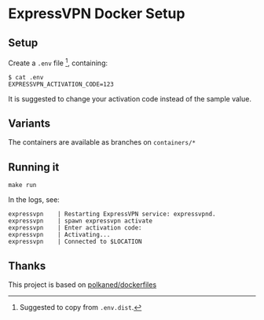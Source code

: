 # ExpressVPN Docker Setup

## Setup

Create a `.env` file [^0], containing:

[^0]: Suggested to copy from `.env.dist`.

```
$ cat .env
EXPRESSVPN_ACTIVATION_CODE=123
```

It is suggested to change your activation code instead of the sample value.

## Variants

The containers are available as branches on `containers/*`

## Running it

```
make run
```

In the logs, see:

```
expressvpn    | Restarting ExpressVPN service: expressvpnd.
expressvpn    | spawn expressvpn activate
expressvpn    | Enter activation code:
expressvpn    | Activating...
expressvpn    | Connected to $LOCATION
```

## Thanks

This project is based on [polkaned/dockerfiles](https://github.com/polkaned/dockerfiles/tree/master/expressvpn)
